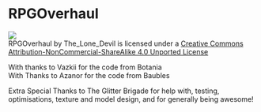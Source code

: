 RPGOverhaul
===========
![](http://i.creativecommons.org/l/by-nc-sa/4.0/88x31.png)  
RPGOverhaul by The_Lone_Devil is licensed under a [Creative Commons Attribution-NonCommercial-ShareAlike 4.0 Unported License](http://creativecommons.org/licenses/by-nc-sa/4.0/deed.en_GB)
  
With thanks to Vazkii for the code from Botania   
With Thanks to Azanor for the code from Baubles

Extra Special Thanks to The Glitter Brigade for help with, testing, optimisations, texture and model design, and for generally being awesome! 
